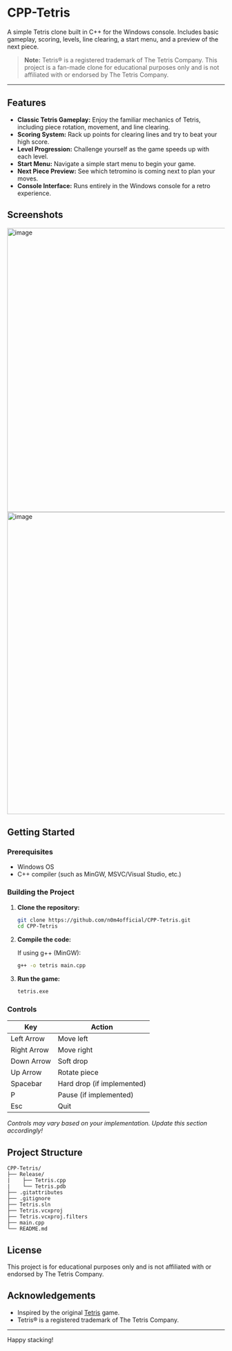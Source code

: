 # CPP-Tetris

A simple Tetris clone built in C++ for the Windows console. Includes basic gameplay, scoring, levels, line clearing, a start menu, and a preview of the next piece.

> **Note:** Tetris® is a registered trademark of The Tetris Company. This project is a fan-made clone for educational purposes only and is not affiliated with or endorsed by The Tetris Company.

---

## Features

- **Classic Tetris Gameplay:** Enjoy the familiar mechanics of Tetris, including piece rotation, movement, and line clearing.
- **Scoring System:** Rack up points for clearing lines and try to beat your high score.
- **Level Progression:** Challenge yourself as the game speeds up with each level.
- **Start Menu:** Navigate a simple start menu to begin your game.
- **Next Piece Preview:** See which tetromino is coming next to plan your moves.
- **Console Interface:** Runs entirely in the Windows console for a retro experience.

## Screenshots

<img width="1440" height="657" alt="image" src="https://github.com/user-attachments/assets/fe0b254f-9785-4b60-803e-9f7a51da7879" />

<img width="1429" height="699" alt="image" src="https://github.com/user-attachments/assets/b5865ada-4abb-413e-b7e3-a919ccd03852" />

## Getting Started

### Prerequisites

- Windows OS
- C++ compiler (such as MinGW, MSVC/Visual Studio, etc.)

### Building the Project

1. **Clone the repository:**
    ```bash
    git clone https://github.com/n0m4official/CPP-Tetris.git
    cd CPP-Tetris
    ```

2. **Compile the code:**

    If using g++ (MinGW):
    ```bash
    g++ -o tetris main.cpp
    ```

3. **Run the game:**
    ```bash
    tetris.exe
    ```

### Controls

| Key            | Action               |
|----------------|---------------------|
| Left Arrow     | Move left           |
| Right Arrow    | Move right          |
| Down Arrow     | Soft drop           |
| Up Arrow       | Rotate piece        |
| Spacebar       | Hard drop (if implemented) |
| P              | Pause (if implemented)     |
| Esc            | Quit                |

*Controls may vary based on your implementation. Update this section accordingly!*

## Project Structure

```
CPP-Tetris/
├── Release/
|    ├── Tetris.cpp
|    └── Tetris.pdb
├── .gitattributes
├── .gitignore
├── Tetris.sln
├── Tetris.vcxproj
├── Tetris.vcxproj.filters
├── main.cpp
└── README.md
```

## License

This project is for educational purposes only and is not affiliated with or endorsed by The Tetris Company.

## Acknowledgements

- Inspired by the original [Tetris](https://tetris.com/) game.
- Tetris® is a registered trademark of The Tetris Company.

---

Happy stacking!
